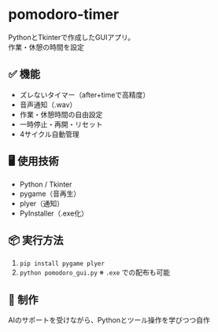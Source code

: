 # pomodoro-timer

PythonとTkinterで作成したGUIアプリ。  
作業・休憩の時間を設定

## ✅ 機能
- ズレないタイマー（after+timeで高精度）
- 音声通知（.wav）
- 作業・休憩時間の自由設定
- 一時停止・再開・リセット
- 4サイクル自動管理

## 🖥 使用技術
- Python / Tkinter
- pygame（音再生）
- plyer（通知）
- PyInstaller（.exe化）

## 📦 実行方法
1. `pip install pygame plyer`
2. `python pomodoro_gui.py`
※ `.exe` での配布も可能

## 👤 制作
AIのサポートを受けながら、Pythonとツール操作を学びつつ自作
